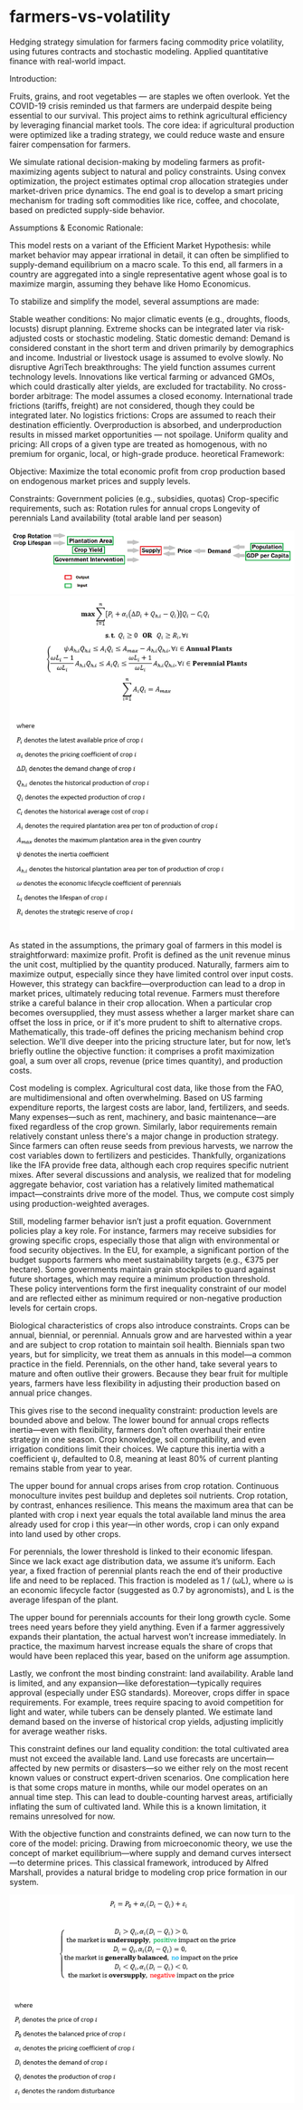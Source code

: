 # farmers-vs-volatility
Hedging strategy simulation for farmers facing commodity price volatility, using futures contracts and stochastic modeling. Applied quantitative finance with real-world impact.

Introduction:

Fruits, grains, and root vegetables — are staples we often overlook. Yet the COVID-19 crisis reminded us that farmers are underpaid despite being essential to our survival. This project aims to rethink agricultural efficiency by leveraging financial market tools. The core idea: if agricultural production were optimized like a trading strategy, we could reduce waste and ensure fairer compensation for farmers.

We simulate rational decision-making by modeling farmers as profit-maximizing agents subject to natural and policy constraints. Using convex optimization, the project estimates optimal crop allocation strategies under market-driven price dynamics. The end goal is to develop a smart pricing mechanism for trading soft commodities like rice, coffee, and chocolate, based on predicted supply-side behavior.

Assumptions & Economic Rationale:

This model rests on a variant of the Efficient Market Hypothesis: while market behavior may appear irrational in detail, it can often be simplified to supply-demand equilibrium on a macro scale. To this end, all farmers in a country are aggregated into a single representative agent whose goal is to maximize margin, assuming they behave like Homo Economicus.

To stabilize and simplify the model, several assumptions are made:

Stable weather conditions: No major climatic events (e.g., droughts, floods, locusts) disrupt planning. Extreme shocks can be integrated later via risk-adjusted costs or stochastic modeling.
Static domestic demand: Demand is considered constant in the short term and driven primarily by demographics and income. Industrial or livestock usage is assumed to evolve slowly.
No disruptive AgriTech breakthroughs: The yield function assumes current technology levels. Innovations like vertical farming or advanced GMOs, which could drastically alter yields, are excluded for tractability.
No cross-border arbitrage: The model assumes a closed economy. International trade frictions (tariffs, freight) are not considered, though they could be integrated later.
No logistics frictions: Crops are assumed to reach their destination efficiently. Overproduction is absorbed, and underproduction results in missed market opportunities — not spoilage.
Uniform quality and pricing: All crops of a given type are treated as homogenous, with no premium for organic, local, or high-grade produce.
heoretical Framework:

Objective:
Maximize the total economic profit from crop production based on endogenous market prices and supply levels.

Constraints:
Government policies (e.g., subsidies, quotas)
Crop-specific requirements, such as:
Rotation rules for annual crops
Longevity of perennials
Land availability (total arable land per season)

![Workflow](forecasting-plot/workflow.png)
![Workflow](forecasting-plot/naive-model.PNG)

As stated in the assumptions, the primary goal of farmers in this model is straightforward: maximize profit. Profit is defined as the unit revenue minus the unit cost, multiplied by the quantity produced. Naturally, farmers aim to maximize output, especially since they have limited control over input costs. However, this strategy can backfire—overproduction can lead to a drop in market prices, ultimately reducing total revenue. Farmers must therefore strike a careful balance in their crop allocation. When a particular crop becomes oversupplied, they must assess whether a larger market share can offset the loss in price, or if it's more prudent to shift to alternative crops. Mathematically, this trade-off defines the pricing mechanism behind crop selection. We'll dive deeper into the pricing structure later, but for now, let’s briefly outline the objective function: it comprises a profit maximization goal, a sum over all crops, revenue (price times quantity), and production costs.

Cost modeling is complex. Agricultural cost data, like those from the FAO, are multidimensional and often overwhelming. Based on US farming expenditure reports, the largest costs are labor, land, fertilizers, and seeds. Many expenses—such as rent, machinery, and basic maintenance—are fixed regardless of the crop grown. Similarly, labor requirements remain relatively constant unless there's a major change in production strategy. Since farmers can often reuse seeds from previous harvests, we narrow the cost variables down to fertilizers and pesticides. Thankfully, organizations like the IFA provide free data, although each crop requires specific nutrient mixes. After several discussions and analysis, we realized that for modeling aggregate behavior, cost variation has a relatively limited mathematical impact—constraints drive more of the model. Thus, we compute cost simply using production-weighted averages.

Still, modeling farmer behavior isn’t just a profit equation. Government policies play a key role. For instance, farmers may receive subsidies for growing specific crops, especially those that align with environmental or food security objectives. In the EU, for example, a significant portion of the budget supports farmers who meet sustainability targets (e.g., €375 per hectare). Some governments maintain grain stockpiles to guard against future shortages, which may require a minimum production threshold. These policy interventions form the first inequality constraint of our model and are reflected either as minimum required or non-negative production levels for certain crops.

Biological characteristics of crops also introduce constraints. Crops can be annual, biennial, or perennial. Annuals grow and are harvested within a year and are subject to crop rotation to maintain soil health. Biennials span two years, but for simplicity, we treat them as annuals in this model—a common practice in the field. Perennials, on the other hand, take several years to mature and often outlive their growers. Because they bear fruit for multiple years, farmers have less flexibility in adjusting their production based on annual price changes.

This gives rise to the second inequality constraint: production levels are bounded above and below. The lower bound for annual crops reflects inertia—even with flexibility, farmers don’t often overhaul their entire strategy in one season. Crop knowledge, soil compatibility, and even irrigation conditions limit their choices. We capture this inertia with a coefficient ψ, defaulted to 0.8, meaning at least 80% of current planting remains stable from year to year.

The upper bound for annual crops arises from crop rotation. Continuous monoculture invites pest buildup and depletes soil nutrients. Crop rotation, by contrast, enhances resilience. This means the maximum area that can be planted with crop i next year equals the total available land minus the area already used for crop i this year—in other words, crop i can only expand into land used by other crops.

For perennials, the lower threshold is linked to their economic lifespan. Since we lack exact age distribution data, we assume it’s uniform. Each year, a fixed fraction of perennial plants reach the end of their productive life and need to be replaced. This fraction is modeled as 1 / (ωL), where ω is an economic lifecycle factor (suggested as 0.7 by agronomists), and L is the average lifespan of the plant.

The upper bound for perennials accounts for their long growth cycle. Some trees need years before they yield anything. Even if a farmer aggressively expands their plantation, the actual harvest won’t increase immediately. In practice, the maximum harvest increase equals the share of crops that would have been replaced this year, based on the uniform age assumption.

Lastly, we confront the most binding constraint: land availability. Arable land is limited, and any expansion—like deforestation—typically requires approval (especially under ESG standards). Moreover, crops differ in space requirements. For example, trees require spacing to avoid competition for light and water, while tubers can be densely planted. We estimate land demand based on the inverse of historical crop yields, adjusting implicitly for average weather risks.

This constraint defines our land equality condition: the total cultivated area must not exceed the available land. Land use forecasts are uncertain—affected by new permits or disasters—so we either rely on the most recent known values or construct expert-driven scenarios. One complication here is that some crops mature in months, while our model operates on an annual time step. This can lead to double-counting harvest areas, artificially inflating the sum of cultivated land. While this is a known limitation, it remains unresolved for now.

With the objective function and constraints defined, we can now turn to the core of the model: pricing. Drawing from microeconomic theory, we use the concept of market equilibrium—where supply and demand curves intersect—to determine prices. This classical framework, introduced by Alfred Marshall, provides a natural bridge to modeling crop price formation in our system.

![Workflow](forecasting-plot/pricing-mechanism.PNG)



